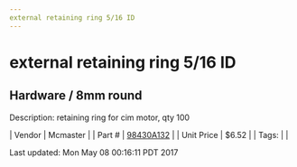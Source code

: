 ```yaml
---
external retaining ring 5/16 ID
---
```

# external retaining ring 5/16 ID
## Hardware / 8mm round
Description: 	retaining ring for cim motor, qty 100 

| Vendor | Mcmaster | 
| Part # | [98430A132](https://www.mcmaster.com/#98430A132) | 
| Unit Price | $6.52 | 
| Tags: |  | 

Last updated: Mon May 08 00:16:11 PDT 2017